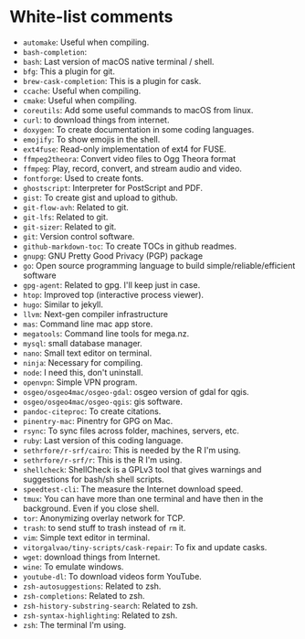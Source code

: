 # White-list comments
- `automake`: Useful when compiling. 
- `bash-completion`: 
- `bash`: Last version of macOS native terminal / shell. 
- `bfg`: This a plugin for git. 
- `brew-cask-completion`: This is a plugin for cask. 
- `ccache`: Useful when compiling. 
- `cmake`: Useful when compiling. 
- `coreutils`: Add some useful commands to macOS from linux. 
- `curl`: to download things from internet. 
- `doxygen`: To create documentation in some coding languages. 
- `emojify`: To show emojis in the shell. 
- `ext4fuse`: Read-only implementation of ext4 for FUSE. 
- `ffmpeg2theora`: Convert video files to Ogg Theora format
- `ffmpeg`: Play, record, convert, and stream audio and video. 
- `fontforge`: Used to create fonts. 
- `ghostscript`: Interpreter for PostScript and PDF.
- `gist`: To create gist and upload to github. 
- `git-flow-avh`: Related to git. 
- `git-lfs`: Related to git. 
- `git-sizer`: Related to git. 
- `git`: Version control software. 
- `github-markdown-toc`: To create TOCs in github readmes. 
- `gnupg`: GNU Pretty Good Privacy (PGP) package
- `go`: Open source programming language to build simple/reliable/efficient software
- `gpg-agent`: Related to gpg. I'll keep just in case. 
- `htop`: Improved top (interactive process viewer). 
- `hugo`: Similar to jekyll. 
- `llvm`: Next-gen compiler infrastructure
- `mas`: Command line mac app store. 
- `megatools`: Command line tools for mega.nz. 
- `mysql`: small database manager. 
- `nano`: Small text editor on terminal. 
- `ninja`: Necessary for compiling. 
- `node`: I need this, don't uninstall. 
- `openvpn`: Simple VPN program. 
- `osgeo/osgeo4mac/osgeo-gdal`: osgeo version of gdal for qgis. 
- `osgeo/osgeo4mac/osgeo-qgis`: gis software. 
- `pandoc-citeproc`: To create citations. 
- `pinentry-mac`: Pinentry for GPG on Mac. 
- `rsync`: To sync files across folder, machines, servers, etc. 
- `ruby`: Last version of this coding language. 
- `sethrfore/r-srf/cairo`: This is needed by the R I'm using. 
- `sethrfore/r-srf/r`: This is the R I'm using.
- `shellcheck`: ShellCheck is a GPLv3 tool that gives warnings and suggestions for bash/sh shell scripts. 
- `speedtest-cli`: The measure the Internet download speed. 
- `tmux`: You can have more than one terminal and have then in the background. Even if you close shell. 
- `tor`: Anonymizing overlay network for TCP.
- `trash`: to send stuff to trash instead of `rm` it. 
- `vim`: Simple text editor in terminal. 
- `vitorgalvao/tiny-scripts/cask-repair`: To fix and update casks. 
- `wget`: download things from Internet. 
- `wine`: To emulate windows.  
- `youtube-dl`: To download videos form YouTube. 
- `zsh-autosuggestions`: Related to zsh. 
- `zsh-completions`: Related to zsh. 
- `zsh-history-substring-search`: Related to zsh. 
- `zsh-syntax-highlighting`: Related to zsh. 
- `zsh`: The terminal I'm using. 
